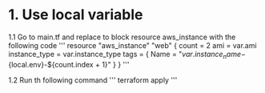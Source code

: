 # 1. Use local variable

1.1 Go to main.tf and replace to block resource aws_instance with the following code
'''
   resource "aws_instance" "web" {
     count = 2
     ami           = var.ami
     instance_type = var.instance_type
     tags = {
       Name = "${var.instance_name}-${local.env}-${count.index + 1}"
     }
   }
'''

1.2 Run th following command
'''
   terraform apply
'''
